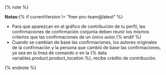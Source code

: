 {% note %}

**Notas:**{% if currentVersion != "free-pro-team@latest" %}
- Para que aparezcan en el gráfico de contribución de tu perfil, las confirmaciones de confirmación conjunta deben reunir los mismos criterios que las confirmaciones de un único autor.{% endif %}
- Cuando se cambian de base las confirmaciones, los autores originales de la confirmación y la persona que cambió de base las confirmaciones, ya sea en la línea de comando o en la {% data variables.product.product_location %}, recibe crédito de contribución.

{% endnote %}
